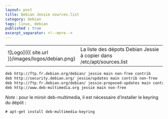 ```yaml
---
layout: post
title: Debian Jessie sources.list
category: debian
tags: linux, debian
published : true
excerpt_separator: <!--more-->
---
```

<table style="width:100%">
  <tr>
    <td width="64">![Logo]({{ site.url }}/images/logos/debian.png)</td>
    <td>
    La liste des dépots Debian Jessie à copier dans /etc/apt/sources.list
    </td>
  </tr>
</table> 
<!--more-->

```bash
deb http://ftp.fr.debian.org/debian/ jessie main non-free contrib
deb http://security.debian.org/ jessie/updates main contrib non-free
deb http://ftp.fr.debian.org/debian/ jessie-proposed-updates main contrib non-free
deb http://www.deb-multimedia.org jessie main non-free
```
*Note* : pour le miroir deb-multimedia, il est nécessaire d’installer le keyring du dépôt :

```
# apt-get install deb-multimedia-keyring
```
